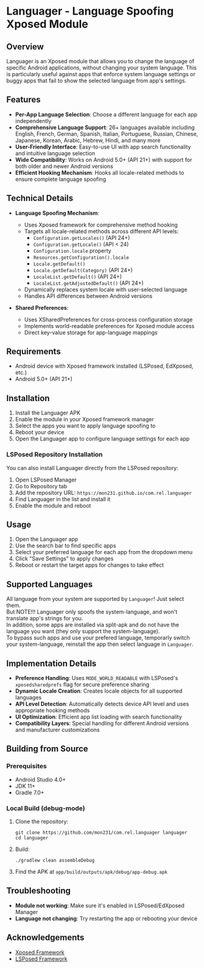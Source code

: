 # Languager - Language Spoofing Xposed Module

## Overview
Languager is an Xposed module that allows you to change the language of specific Android applications, without changing your system language. This is particularly useful against apps that enforce system language settings or buggy apps that fail to show the selected language from app's settings.

## Features
- **Per-App Language Selection**: Choose a different language for each app independently
- **Comprehensive Language Support**: 26+ languages available including English, French, German, Spanish, Italian, Portuguese, Russian, Chinese, Japanese, Korean, Arabic, Hebrew, Hindi, and many more
- **User-Friendly Interface**: Easy-to-use UI with app search functionality and intuitive language selection
- **Wide Compatibility**: Works on Android 5.0+ (API 21+) with support for both older and newer Android versions
- **Efficient Hooking Mechanism**: Hooks all locale-related methods to ensure complete language spoofing

## Technical Details
- **Language Spoofing Mechanism**:
  - Uses Xposed framework for comprehensive method hooking
  - Targets all locale-related methods across different API levels:
    - `Configuration.getLocales()` (API 24+)
    - `Configuration.getLocale()` (API < 24)
    - `Configuration.locale` property
    - `Resources.getConfiguration().locale`
    - `Locale.getDefault()`
    - `Locale.getDefault(Category)` (API 24+)
    - `LocaleList.getDefault()` (API 24+)
    - `LocaleList.getAdjustedDefault()` (API 24+)
  - Dynamically replaces system locale with user-selected language
  - Handles API differences between Android versions

- **Shared Preferences**:
  - Uses XSharedPreferences for cross-process configuration storage
  - Implements world-readable preferences for Xposed module access
  - Direct key-value storage for app-language mappings

## Requirements
- Android device with Xposed framework installed (LSPosed, EdXposed, etc.)
- Android 5.0+ (API 21+)

## Installation
1. Install the Languager APK
2. Enable the module in your Xposed framework manager
3. Select the apps you want to apply language spoofing to
4. Reboot your device
5. Open the Languager app to configure language settings for each app

### LSPosed Repository Installation
You can also install Languager directly from the LSPosed repository:
1. Open LSPosed Manager
2. Go to Repository tab
3. Add the repository URL: `https://mon231.github.io/com.rel.languager`
4. Find Languager in the list and install it
5. Enable the module and reboot

## Usage
1. Open the Languager app
2. Use the search bar to find specific apps
3. Select your preferred language for each app from the dropdown menu
4. Click "Save Settings" to apply changes
5. Reboot or restart the target apps for changes to take effect

## Supported Languages
All language from your system are supported by `Languager`! Just select them. <br />
But NOTE!!! Languager only spoofs the system-language, and won't translate app's strings for you. <br />
In addition, some apps are installed via split-apk and do not have the language you want (they only support the system-language). <br />
To bypass such apps and use your prefered language, temporarly switch your system-language, reinstall the app then select language in `Languager`.

## Implementation Details
- **Preference Handling**: Uses `MODE_WORLD_READABLE` with LSPosed's `xposedsharedprefs` flag for secure preference sharing
- **Dynamic Locale Creation**: Creates locale objects for all supported languages
- **API Level Detection**: Automatically detects device API level and uses appropriate hooking methods
- **UI Optimization**: Efficient app list loading with search functionality
- **Compatibility Layers**: Special handling for different Android versions and manufacturer customizations

## Building from Source

### Prerequisites
- Android Studio 4.0+
- JDK 11+
- Gradle 7.0+

### Local Build (debug-mode)
1. Clone the repository:
   ```
   git clone https://github.com/mon231/com.rel.languager languager
   cd languager
   ```

1. Build:
   ```
   ./gradlew clean assembleDebug
   ```

1. Find the APK at `app/build/outputs/apk/debug/app-debug.apk`

## Troubleshooting
- **Module not working**: Make sure it's enabled in LSPosed/EdXposed Manager
- **Language not changing**: Try restarting the app or rebooting your device

## Acknowledgements
- [Xposed Framework](https://github.com/rovo89/XposedBridge)
- [LSPosed Framework](https://github.com/LSPosed/LSPosed)
